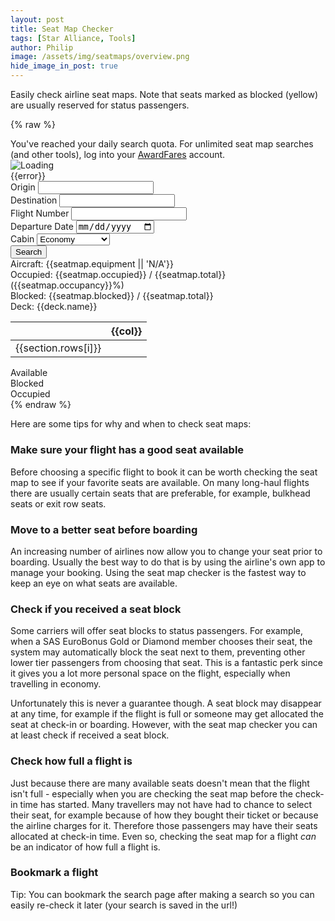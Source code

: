 ```yaml
---
layout: post
title: Seat Map Checker
tags: [Star Alliance, Tools]
author: Philip
image: /assets/img/seatmaps/overview.png
hide_image_in_post: true
---
```


Easily check airline seat maps. Note that seats marked as blocked (yellow) are usually reserved for status passengers.

<link href="/assets/css/seatmaps.css" rel="stylesheet">

{% raw %}
<div id="app" v-cloak>
  <div class="error quota-box" v-if="quotaReached">
    You've reached your daily search quota. For unlimited seat map searches (and other tools), log into your <a href="https://awardfares.com/seats">AwardFares</a> account.
  </div>
  <div class="loader" v-if="loading">
    <img src="/assets/img/ring.svg" alt="Loading" />
  </div>
  <div class="error" v-if="error">{{error}}</div>
  <div class="container">
    <div class="left">
      <div class="row">
        <label>Origin</label>
        <input class="u-fw" type="text" v-model="query.from" placeholder="" />
      </div>
      <div class="row">
        <label>Destination</label>
        <input class="u-fw" type="text" v-model="query.to" placeholder="" />
      </div>
      <div class="row">
        <label>Flight Number</label>
        <input class="u-fw" type="text" v-model="query.flight" placeholder="" />
      </div>
      <div class="row">
        <label>Departure Date</label>
        <input class="u-fw" type="date" v-model="query.date" placeholder="Today" />
      </div>
      <div class="row">
        <label>Cabin</label>
        <select class="u-full-width" v-model="query.cabin">
          <option value="economy">Economy</option>
          <option value="premeco">Prem. Economy</option>
          <option value="business">Business</option>
          <option value="first">First</option>
        </select>
      </div>
      <div class="row">
        <button class="button-primary umami--click--seatmap-search" type="button" v-on:click="search">Search</button>
      </div>
    </div>
    <div class="right" v-if="seatmap">
      <div>Aircraft: {{seatmap.equipment || 'N/A'}}</div>
      <div>Occupied: {{seatmap.occupied}} / {{seatmap.total}} ({{seatmap.occupancy}}%)</div>
      <div>Blocked: {{seatmap.blocked}} / {{seatmap.total}}</div>
      <div v-for="deck in seatmap.decks">
        <div v-if="seatmap.decks.length > 1">Deck: {{deck.name}}</div>
        <div v-for="section in deck.sections">
          <table class="seatmap">
            <thead>
              <tr>
                <th></th>
                <th v-for="col in section.columns">{{col}}</th>
              </tr>
            </thead>
            <tbody>
              <tr v-for="row,i in section.grid">
                <td class="number">{{section.rows[i]}}</td>
                <td v-for="cell in row">
                  <div class="seat" v-bind:class="cell.status"></div>
                </td>
              </tr>
            </tbody>
          </table>
        </div>
      </div>
      <div class="legend">
        <div>
          <div class="seat available"></div>
          <span>Available</span>
        </div>
        <div>
          <div class="seat blocked"></div>
          <span>Blocked</span>
        </div>
        <div>
          <div class="seat occupied"></div>
          <span>Occupied</span>
        </div>
      </div>
    </div>
  </div>
</div>
{% endraw %}

Here are some tips for why and when to check seat maps:

### Make sure your flight has a good seat available
Before choosing a specific flight to book it can be worth checking the seat map to see if your favorite seats are available. On many long-haul flights there are usually certain seats that are preferable, for example, bulkhead seats or exit row seats.

### Move to a better seat before boarding
An increasing number of airlines now allow you to change your seat prior to boarding. Usually the best way to do that is by using the airline's own app to manage your booking. Using the seat map checker is the fastest way to keep an eye on what seats are available.

### Check if you received a seat block
Some carriers will offer seat blocks to status passengers. For example, when a SAS EuroBonus Gold or Diamond member chooses their seat, the system may automatically block the seat next to them, preventing other lower tier passengers from choosing that seat. This is a fantastic perk since it gives you a lot more personal space on the flight, especially when travelling in economy.

Unfortunately this is never a guarantee though. A seat block may disappear at any time, for example if the flight is full or someone may get allocated the seat at check-in or boarding. However, with the seat map checker you can at least check if received a seat block.

### Check how full a flight is
Just because there are many available seats doesn't mean that the flight isn't full - especially when you are checking the seat map before the check-in time has started. Many travellers may not have had to chance to select their seat, for example because of how they bought their ticket or because the airline charges for it. Therefore those passengers may have their seats allocated at check-in time. Even so, checking the seat map for a flight *can* be an indicator of how full a flight is.

### Bookmark a flight
Tip: You can bookmark the search page after making a search so you can easily re-check it later (your search is saved in the url!)

<script src="https://cdnjs.cloudflare.com/ajax/libs/vue/2.6.11/vue.min.js"></script>
<script src="https://cdnjs.cloudflare.com/ajax/libs/jquery/3.5.0/jquery.min.js"></script>
<script src="https://cdnjs.cloudflare.com/ajax/libs/moment.js/2.24.0/moment.min.js"></script>
<script src="/assets/js/seatmaps.js"></script>
